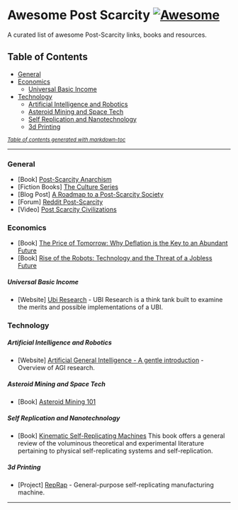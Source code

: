 # Awesome Post Scarcity  [![Awesome](https://awesome.re/badge.svg)](https://awesome.re)
A curated list of awesome Post-Scarcity links, books and resources.


## Table of Contents

- [General](#general)
- [Economics](#economics)
  * [Universal Basic Income](#universal-basic-income)
- [Technology](#technology)
  * [Artificial Intelligence and Robotics](#artificial-intelligence-and-robotics)
  * [Asteroid Mining and Space Tech](#asteroid-mining-and-space-tech)
  * [Self Replication and Nanotechnology](#self-replication-and-nanotechnology)
  * [3d Printing](#3d-printing)

  
<small><i><a href='http://ecotrust-canada.github.io/markdown-toc/'>Table of contents generated with markdown-toc</a></i></small>

***


### General

- [Book] [Post-Scarcity Anarchism](https://en.wikipedia.org/wiki/Post-Scarcity_Anarchism)
- [Fiction Books] [The Culture Series](https://en.wikipedia.org/wiki/Culture_series)   
- [Blog Post] [A Roadmap to a Post-Scarcity Society](https://lorenzopieri.com/post_scarcity/)
- [Forum] [Reddit Post-Scarcity](https://www.reddit.com/r/PostScarcity/)
- [Video] [Post Scarcity Civilizations](https://www.youtube.com/watch?v=_Kt7883oTd0)



### Economics

- [Book] [The Price of Tomorrow: Why Deflation is the Key to an Abundant Future](https://www.goodreads.com/en/book/show/50157837-the-price-of-tomorrow) 
- [Book] [Rise of the Robots: Technology and the Threat of a Jobless Future](https://www.goodreads.com/book/show/22928874-rise-of-the-robots) 

##### Universal Basic Income

- [Website] [Ubi Research](https://ubiresearch.org/ ) - UBI Research is a think tank built to examine the merits and possible implementations of a UBI.

### Technology

##### Artificial Intelligence and Robotics

- [Website] [Artificial General Intelligence - A gentle introduction](https://cis.temple.edu/~pwang/AGI-Intro.html) - Overview of AGI research.

##### Asteroid Mining and Space Tech

- [Book] [Asteroid Mining 101](https://www.goodreads.com/en/book/show/24208246-asteroid-mining-101) 

##### Self Replication and Nanotechnology 

- [Book] [Kinematic Self-Replicating Machines](http://www.molecularassembler.com/KSRM.htm) This book offers a general review of the voluminous theoretical and experimental literature pertaining to physical self-replicating systems and self-replication.

##### 3d Printing

- [Project] [RepRap](https://reprap.org/wiki/RepRap) - General-purpose self-replicating manufacturing machine.


****
